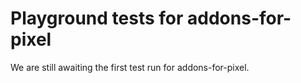# Playground tests for addons-for-pixel
We are still awaiting the first test run for addons-for-pixel.
